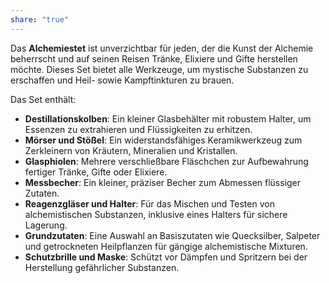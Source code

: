 ```yaml
---
share: "true"
---
```

Das **Alchemiestet** ist unverzichtbar für jeden, der die Kunst der Alchemie beherrscht und auf seinen Reisen Tränke, Elixiere und Gifte herstellen möchte. Dieses Set bietet alle Werkzeuge, um mystische Substanzen zu erschaffen und Heil- sowie Kampftinkturen zu brauen.  
  
Das Set enthält:  
  
- **Destillationskolben**: Ein kleiner Glasbehälter mit robustem Halter, um Essenzen zu extrahieren und Flüssigkeiten zu erhitzen.  
- **Mörser und Stößel**: Ein widerstandsfähiges Keramikwerkzeug zum Zerkleinern von Kräutern, Mineralien und Kristallen.  
- **Glasphiolen**: Mehrere verschließbare Fläschchen zur Aufbewahrung fertiger Tränke, Gifte oder Elixiere.  
- **Messbecher**: Ein kleiner, präziser Becher zum Abmessen flüssiger Zutaten.  
- **Reagenzgläser und Halter**: Für das Mischen und Testen von alchemistischen Substanzen, inklusive eines Halters für sichere Lagerung.  
- **Grundzutaten**: Eine Auswahl an Basiszutaten wie Quecksilber, Salpeter und getrockneten Heilpflanzen für gängige alchemistische Mixturen.  
- **Schutzbrille und Maske**: Schützt vor Dämpfen und Spritzern bei der Herstellung gefährlicher Substanzen.
